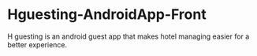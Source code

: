 # Hguesting-AndroidApp-Front
 H guesting is an android guest app that makes hotel managing easier for a better experience.
